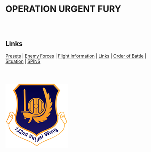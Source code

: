 # OPERATION URGENT FURY

<br>
<br>






## Links
[Presets](/Docs/Presets.md) | [Enemy Forces](/Docs/Enemy.md)  | [Flight information](/Docs/Flights.md)
| [Links](/Docs/Links.md)     | [Order of Battle](/Docs/OOB.md) | [Situation](/Docs/Situation.md) | [SPINS](/Docs/SPINS.md)





<br>
<br>




![132nd Logo](/Images/132ndLogosmall.png)
